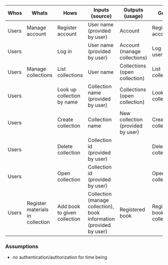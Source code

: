 | Whos        | Whats                        | Hows                         |   Inputs (source)                    | Outputs (usage)      | Goals       | Example | 
| ----------- |----------------------------- | ---------------------------- | ------------------------------------ | ------------ | ------------- | ---------------|
| Users       | Manage account  | Register account | User name (provided by user) | Account | Register account | POST /users/
| Users       |   | Log in | User name (provided by user) | Account (manage collections) | Log in user | POST /auth/
| Users       | Manage collections  | List collections | User name |  Collections (open collection) | List collections | GET /collections/
| Users       |  | Look up collection by name | Collection name (provided by user) |  Collections (open collection) | Look up collection | GET /collections/?name=text
| Users       |   | Create collection | Collection name |  New collection (provided by user) | Create collection | POST /collections
| Users       |   | Delete collection | Collection id (provided by user) |   | Delete collection | DELETE /collections/812ba8b7-60cb-41fd-8629-b73c60c0f01f
| Users       |   | Open collection | Collection id (provided by user) |   | Open collection | GET /collections/812ba8b7-60cb-41fd-8629-b73c60c0f01f
| Users       | Register materials in collection  | Add book to given collection | Collection (manage collection), book information  (provided by user) |  Registered book | Register book in collection | POST /collections/1acdbf6f-05ac-45a7-9ddd-6f392e06079a/books


### Assumptions
* no authentication/authorization for time being